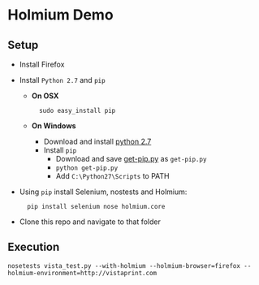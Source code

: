 # Holmium Demo

## Setup

* Install Firefox
* Install `Python 2.7` and `pip`
    * **On OSX**

            sudo easy_install pip

    * **On Windows**
      * Download and install [python 2.7](https://www.python.org/download/releases/2.7.7/)
      * Install `pip`
          * Download and save [get-pip.py](https://raw.github.com/pypa/pip/master/contrib/get-pip.py) as `get-pip.py`
          * `python get-pip.py`
          * Add `C:\Python27\Scripts` to PATH

* Using `pip` install Selenium, nostests and Holmium:

        pip install selenium nose holmium.core
* Clone this repo and navigate to that folder

## Execution

    nosetests vista_test.py --with-holmium --holmium-browser=firefox --holmium-environment=http://vistaprint.com
